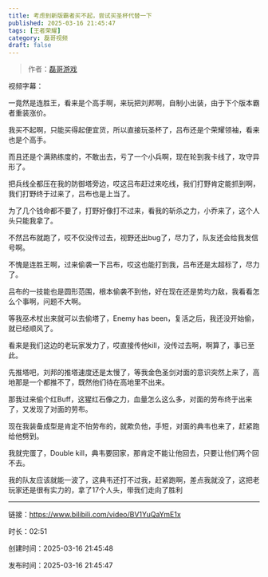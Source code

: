 ```yaml
---
title: 考虑到新版霸者买不起，尝试买圣杯代替一下
published: 2025-03-16 21:45:47
tags: [王者荣耀]
category: 磊哥视频
draft: false
---
```



> 作者：[磊哥游戏](https://space.bilibili.com/268941858?spm_id_from=333.788.upinfo.head.click)

视频字幕：

一竟然是连胜王，看来是个高手啊，来玩把刘邦啊，自制小出装，由于下个版本霸者重装涨价。

我买不起啊，只能买得起便宜货，所以直接玩圣杯了，吕布还是个荣耀领袖，看来也是个高手。

而且还是个满熟练度的，不敢出去，亏了一个小兵啊，现在轮到我卡线了，攻守异形了。

把兵线全都压在我的防御塔旁边，哎这吕布赶过来吃线，我们打野肯定能抓到啊，我们打野终于过来了，吕布也是上当了。

为了几个钱命都不要了，打野好像打不过来，看我的斩杀之力，小乔来了，这个人头只能我拿了。

不然吕布就跑了，哎不仅没传过去，视野还出bug了，尽力了，队友还会给我发信号啊。

不愧是连胜王啊，过来偷袭一下吕布，哎这也能打到我，吕布还是太超标了，尽力了。

吕布的一技能也是圆形范围，根本偷袭不到他，好在现在还是势均力敌，我看看怎么个事啊，问题不大啊。

等我巫术杖出来就可以去偷塔了，Enemy has been，复活之后，我还没开始偷，就已经顺风了。

看来是我们这边的老玩家发力了，哎直接传他kill，没传过去啊，啊算了，事已至此。

先推塔吧，刘邦的推塔速度还是太慢了，等我金色圣剑对面的意识突然上来了，高地那是一个都推不了，既然他们待在高地里不出来。

那我过来偷个红Buff，这猩红石像之力，血量怎么这么多，对面的劳布终于出来了，又发现了对面的劳布。

现在我装备成型是肯定不怕劳布的，就欺负他，手短，对面的典韦也来了，赶紧跑给他劈到。

我就完蛋了，Double kill，典韦要回家，那肯定不能让他回去，只要让他们两个回不去。

我的队友应该就能一波了，这典韦还打不过我，赶紧跑啊，差点我就没了，这把老玩家还是很有实力的，拿了17个人头，带我们走向了胜利

---


链接：https://www.bilibili.com/video/BV1YuQaYmE1x



时长：02:51

创建时间：2025-03-16 21:45:48

发布时间：2025-03-16 21:45:47
